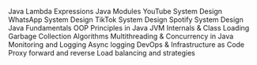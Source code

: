 Java Lambda Expressions
Java Modules
YouTube System Design
WhatsApp System Design
TikTok System Design
Spotify System Design
Java Fundamentals
OOP Principles in Java
JVM Internals & Class Loading
Garbage Collection Algorithms
Multithreading & Concurrency in Java
Monitoring and Logging
Async logging
DevOps & Infrastructure as Code
Proxy forward and reverse
Load balancing and strategies